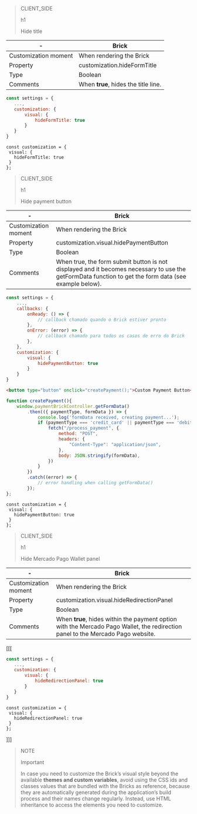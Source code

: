 > CLIENT_SIDE
>
> h1
>
> Hide title

| - | Brick |
| --- | --- |
| Customization moment  | When rendering the Brick  |
| Property  | customization.hideFormTitle  |
| Type  | Boolean  |
| Comments  | When **true**, hides the title line.  |

```Javascript
const settings = {
   ...,
   customization: {
       visual: {
           hideFormTitle: true
       }
   }
}
```

```react-jsx
const customization = {
 visual: {
   hideFormTitle: true
 }
};
```

> CLIENT_SIDE
>
> h1
>
> Hide payment button

| - | Brick |
| --- | --- |
| Customization moment  | When rendering the Brick  |
| Property  | customization.visual.hidePaymentButton  |
| Type  | Boolean  |
| Comments  | When true, the form submit button is not displayed and it becomes necessary to use the getFormData function to get the form data (see example below). |

```Javascript
const settings = {
    ...,
    callbacks: {
        onReady: () => {
            // callback chamado quando o Brick estiver pronto
        },
        onError: (error) => { 
            // callback chamado para todos os casos de erro do Brick
        },
    },
    customization: {
        visual: {
            hidePaymentButton: true
        }
    }
}
```

```html
<button type="button" onclick="createPayment();">Custom Payment Button</button>
```

```Javascript
function createPayment(){
    window.paymentBrickController.getFormData()
        .then(({ paymentType, formData }) => {
            console.log('formData received, creating payment...');
            if (paymentType === 'credit_card' || paymentType === 'debit_card') {
                fetch("/process_payment", {
                    method: "POST",
                    headers: {
                        "Content-Type": "application/json",
                    },
                    body: JSON.stringify(formData),
                })
            }
        })
        .catch((error) => {
            // error handling when calling getFormData()
        });
};
```

```react-jsx
const customization = {
 visual: {
   hidePaymentButton: true
 }
};
```

> CLIENT_SIDE
>
> h1
>
> Hide Mercado Pago Wallet panel

| - | Brick |
| --- | --- |
| Customization moment  | When rendering the Brick  |
| Property  | customization.visual.hideRedirectionPanel  |
| Type  | Boolean  |
| Comments  | When **true**, hides within the payment option with the Mercado Pago Wallet, the redirection panel to the Mercado Pago website. |

[[[
```Javascript
const settings = {
   ...,
   customization: {
       visual: {
           hideRedirectionPanel: true
       }
   }
}
```
```react-jsx
const customization = {
 visual: {
   hideRedirectionPanel: true
 }
};
```
]]]

> NOTE
>
> Important
> 
> In case you need to customize the Brick’s visual style beyond the available **themes and custom variables**, avoid using the CSS ids and classes values that are bundled with the Bricks as reference, because they are automatically generated during the application’s build process and their names change regularly. Instead, use HTML inheritance to access the elements you need to customize.
